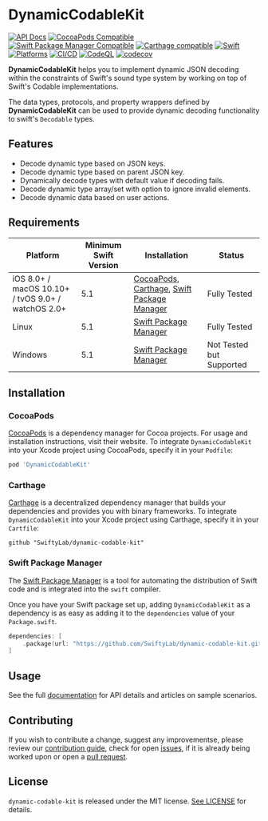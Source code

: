 # DynamicCodableKit

[![API Docs](http://img.shields.io/badge/Read_the-docs-2196f3.svg)](https://swiftylab.github.io/dynamic-codable-kit/documentation/dynamiccodablekit/)
[![CocoaPods Compatible](https://img.shields.io/cocoapods/v/DynamicCodableKit.svg?label=CocoaPods&color=C90005)](https://badge.fury.io/co/DynamicCodableKit)
[![Swift Package Manager Compatible](https://img.shields.io/github/v/tag/SwiftyLab/dynamic-codable-kit?label=SPM&color=DE5D43)](https://badge.fury.io/gh/SwiftyLab%2Fdynamic-codable-kit)
[![Carthage compatible](https://img.shields.io/badge/Carthage-compatible-4BC51D.svg)](https://github.com/Carthage/Carthage)
[![Swift](https://img.shields.io/badge/Swift-5-orange)](https://img.shields.io/badge/Swift-5-DE5D43)
[![Platforms](https://img.shields.io/badge/Platforms-all-sucess)](https://img.shields.io/badge/Platforms-all-sucess)
[![CI/CD](https://github.com/SwiftyLab/dynamic-codable-kit/actions/workflows/main.yml/badge.svg?event=push)](https://github.com/SwiftyLab/dynamic-codable-kit/actions/workflows/main.yml)
[![CodeQL](https://github.com/SwiftyLab/dynamic-codable-kit/actions/workflows/codeql-analysis.yml/badge.svg?event=push)](https://github.com/SwiftyLab/dynamic-codable-kit/actions/workflows/codeql-analysis.yml)
[![codecov](https://codecov.io/gh/SwiftyLab/dynamic-codable-kit/branch/main/graph/badge.svg?token=QIM4SKWNCS)](https://codecov.io/gh/SwiftyLab/dynamic-codable-kit)

**DynamicCodableKit** helps you to implement dynamic JSON decoding within the constraints of Swift's sound type system by working on top of Swift's Codable implementations.

The data types, protocols, and property wrappers defined by **DynamicCodableKit** can be used to provide dynamic decoding functionality to swift's `Decodable` types.

## Features

- Decode dynamic type based on JSON keys.
- Decode dynamic type based on parent JSON key.
- Dynamically decode types with default value if decoding fails.
- Decode dynamic type array/set with option to ignore invalid elements.
- Decode dynamic data based on user actions.

## Requirements

| Platform | Minimum Swift Version | Installation | Status |
| --- | --- | --- | --- |
| iOS 8.0+ / macOS 10.10+ / tvOS 9.0+ / watchOS 2.0+ | 5.1 | [CocoaPods](#cocoapods), [Carthage](#carthage), [Swift Package Manager](#swift-package-manager) | Fully Tested |
| Linux | 5.1 | [Swift Package Manager](#swift-package-manager) | Fully Tested |
| Windows | 5.1 | [Swift Package Manager](#swift-package-manager) | Not Tested but Supported |

## Installation

### CocoaPods

[CocoaPods](https://cocoapods.org) is a dependency manager for Cocoa projects. For usage and installation instructions, visit their website. To integrate `DynamicCodableKit` into your Xcode project using CocoaPods, specify it in your `Podfile`:

```ruby
pod 'DynamicCodableKit'
```

### Carthage

[Carthage](https://github.com/Carthage/Carthage) is a decentralized dependency manager that builds your dependencies and provides you with binary frameworks. To integrate `DynamicCodableKit` into your Xcode project using Carthage, specify it in your `Cartfile`:

```ogdl
github "SwiftyLab/dynamic-codable-kit"
```

### Swift Package Manager

The [Swift Package Manager](https://swift.org/package-manager/) is a tool for automating the distribution of Swift code and is integrated into the `swift` compiler.

Once you have your Swift package set up, adding `DynamicCodableKit` as a dependency is as easy as adding it to the `dependencies` value of your `Package.swift`.

```swift
dependencies: [
    .package(url: "https://github.com/SwiftyLab/dynamic-codable-kit.git", .upToNextMajor(from: "1.0.0"))
]
```

## Usage

See the full [documentation](https://swiftylab.github.io/dynamic-codable-kit/documentation/dynamiccodablekit/) for API details and articles on sample scenarios.

## Contributing

If you wish to contribute a change, suggest any improvementse,
please review our [contribution guide](CONTRIBUTING.md),
check for open [issues](https://github.com/SwiftyLab/dynamic-codable-kit/issues), if it is already being worked upon
or open a [pull request](https://github.com/SwiftyLab/dynamic-codable-kit/pulls).

## License

`dynamic-codable-kit` is released under the MIT license. [See LICENSE](LICENSE) for details.